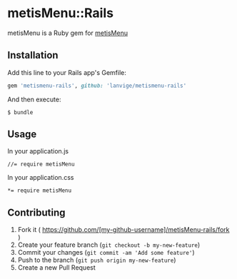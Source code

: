 # metisMenu::Rails

metisMenu is a Ruby gem for [metisMenu](https://github.com/onokumus/metisMenu)

## Installation

Add this line to your Rails app's Gemfile:

```ruby
gem 'metismenu-rails', github: 'lanvige/metismenu-rails'
```

And then execute:

```
$ bundle
```

## Usage

In your application.js
```
//= require metisMenu
```

In your application.css

```
*= require metisMenu
```

## Contributing

1. Fork it ( https://github.com/[my-github-username]/metisMenu-rails/fork )
2. Create your feature branch (`git checkout -b my-new-feature`)
3. Commit your changes (`git commit -am 'Add some feature'`)
4. Push to the branch (`git push origin my-new-feature`)
5. Create a new Pull Request
